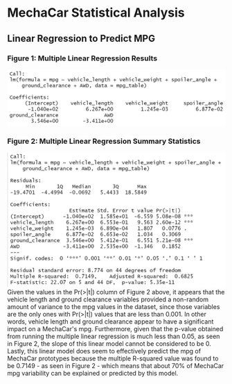 # MechaCar Statistical Analysis

## Linear Regression to Predict MPG
### Figure 1: Multiple Linear Regression Results
![](https://github.com/HannaKim4673/MechaCar_Statistical_Analysis/blob/main/Results%20and%20Figures/LM%201.png)
### Figure 2: Multiple Linear Regression Summary Statistics 
![](https://github.com/HannaKim4673/MechaCar_Statistical_Analysis/blob/main/Results%20and%20Figures/LM%20Summary.png)
Given the values in the Pr(>|t|) column of Figure 2 above, it appears that the vehicle length and ground clearance variables provided a non-random amount of variance to the mpg values in the dataset, since those variables are the only ones with Pr(>|t|) values that are less than 0.001. In other words, vehicle length and ground clearance appear to have a significant impact on a MechaCar's mpg. Furthermore, given that the p-value obtained from running the multiple linear regression is much less than 0.05, as seen in Figure 2, the slope of this linear model cannot be considered to be 0. Lastly, this linear model does seem to effectively predict the mpg of MechaCar prototypes because the multiple R-squared value was found to be 0.7149 - as seen in Figure 2 - which means that about 70% of MechaCar mpg variability can be explained or predicted by this model.
